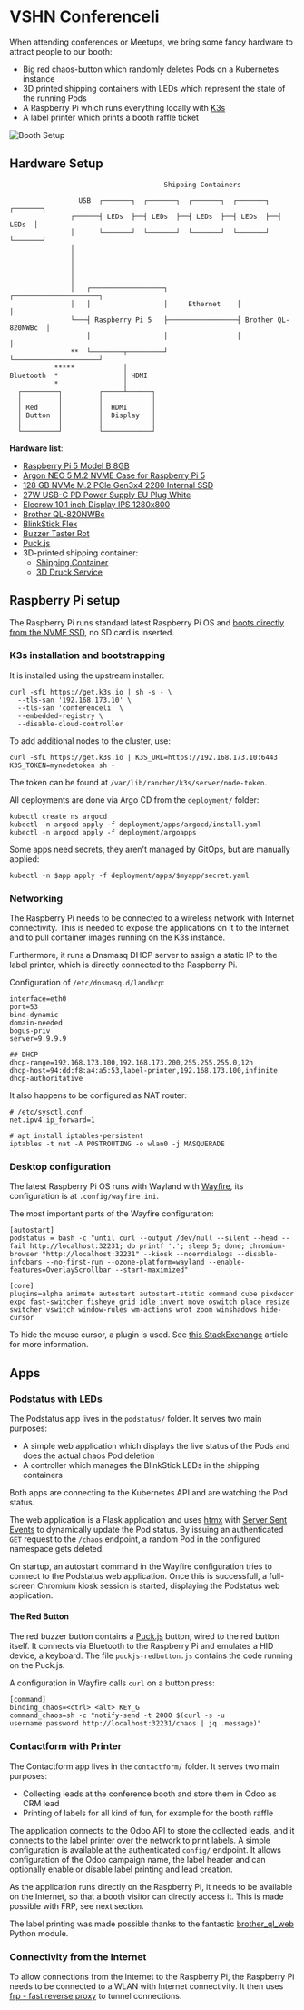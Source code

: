 # VSHN Conferenceli

When attending conferences or Meetups, we bring some fancy hardware to attract people to our booth:

* Big red chaos-button which randomly deletes Pods on a Kubernetes instance
* 3D printed shipping containers with LEDs which represent the state of the running Pods
* A Raspberry Pi which runs everything locally with [K3s](https://k3s.io/)
* A label printer which prints a booth raffle ticket

![Booth Setup](docs/booth1.jpg)

## Hardware Setup

```
                                      Shipping Containers                      
                                                                               
                 USB  ┌───────┐  ┌───────┐  ┌───────┐  ┌───────┐  ┌───────┐    
               ┌──────┤ LEDs  ├──┤ LEDs  ├──┤ LEDs  ├──┤ LEDs  ├──┤ LEDs  │    
               │      └───────┘  └───────┘  └───────┘  └───────┘  └───────┘    
               │                                                               
               │                                                               
               │                                                               
               │                                                               
               │                                                               
               │   ┌──────────────────┐                 ┌─────────────────────┐
               │   │                  │     Ethernet    │                     │
               └───┤ Raspberry Pi 5   ├─────────────────┤ Brother QL-820NWBc  │
                   │                  │                 │                     │
               **  └────────┬─────────┘                 └─────────────────────┘
           *****            │                                                  
Bluetooth  *                │ HDMI                                             
           *                │                                                  
  ┌─────────┐         ┌─────┴──────┐                                           
  │         │         │            │                                           
  │ Red     │         │  HDMI      │                                           
  │ Button  │         │  Display   │                                           
  │         │         │            │                                           
  └─────────┘         └────────────┘                                           
  ```

**Hardware list**:

* [Raspberry Pi 5 Model B 8GB](https://www.pi-shop.ch/raspberry-pi-5-8-gb)
* [Argon NEO 5 M.2 NVME Case for Raspberry Pi 5](https://www.pi-shop.ch/argon-neo-5-m-2-nvme-case-for-raspberry-pi-5)
* [128 GB NVMe M.2 PCle Gen3x4 2280 Internal SSD](https://www.pi-shop.ch/128-gb-nvme-m-2-pcle-gen3x4-2280-internal-ssd)
* [27W USB-C PD Power Supply EU Plug White](https://www.pi-shop.ch/27w-usb-c-pd-power-supply-eu-plug-white)
* [Elecrow 10.1 inch Display IPS 1280x800](https://www.elecrow.com/elecrow-10-1-inch-display-ips-1280x800-acrylic-case-touch-screen-compatible.html)
* [Brother QL-820NWBc](https://www.brother.ch/de-ch/etiketten-und-belegdrucker/ql-820nwbc)
* [BlinkStick Flex](https://www.blinkstick.com/products/blinkstick-flex)
* [Buzzer Taster Rot](https://www.bastelgarage.ch/buzzer-taster-rot)
* [Puck.js](https://www.puck-js.com/)
* 3D-printed shipping container:
  * [Shipping Container](https://www.thingiverse.com/thing:4809607)
  * [3D Druck Service](https://3d-druck-service.ch/)

## Raspberry Pi setup

The Raspberry Pi runs standard latest Raspberry Pi OS and [boots directly from the NVME SSD](https://learn.pimoroni.com/article/getting-started-with-nvme-base), no SD card is inserted.

### K3s installation and bootstrapping

It is installed using the upstream installer:

```
curl -sfL https://get.k3s.io | sh -s - \
  --tls-san '192.168.173.10' \
  --tls-san 'conferenceli' \
  --embedded-registry \
  --disable-cloud-controller
```

To add additional nodes to the cluster, use:

```
curl -sfL https://get.k3s.io | K3S_URL=https://192.168.173.10:6443 K3S_TOKEN=mynodetoken sh -
```

The token can be found at `/var/lib/rancher/k3s/server/node-token`.

All deployments are done via Argo CD from the `deployment/` folder:

```
kubectl create ns argocd
kubectl -n argocd apply -f deployment/apps/argocd/install.yaml
kubectl -n argocd apply -f deployment/argoapps
```

Some apps need secrets, they aren't managed by GitOps, but are manually applied:

```
kubectl -n $app apply -f deployment/apps/$myapp/secret.yaml
```

### Networking

The Raspberry Pi needs to be connected to a wireless network with Internet connectivity.
This is needed to expose the applications on it to the Internet and to pull container images running on the K3s instance.

Furthermore, it runs a Dnsmasq DHCP server to assign a static IP to the label printer, which is directly connected to the Raspberry Pi.

Configuration of `/etc/dnsmasq.d/landhcp`:

```
interface=eth0
port=53
bind-dynamic
domain-needed
bogus-priv
server=9.9.9.9

## DHCP
dhcp-range=192.168.173.100,192.168.173.200,255.255.255.0,12h
dhcp-host=94:dd:f8:a4:a5:53,label-printer,192.168.173.100,infinite
dhcp-authoritative
```

It also happens to be configured as NAT router:

```
# /etc/sysctl.conf
net.ipv4.ip_forward=1

# apt install iptables-persistent
iptables -t nat -A POSTROUTING -o wlan0 -j MASQUERADE
```

### Desktop configuration

The latest Raspberry Pi OS runs with Wayland with [Wayfire](https://github.com/WayfireWM/wayfire), its configuration is at `.config/wayfire.ini`.

The most important parts of the Wayfire configuration:

```
[autostart]
podstatus = bash -c "until curl --output /dev/null --silent --head --fail http://localhost:32231; do printf '.'; sleep 5; done; chromium-browser "http://localhost:32231" --kiosk --noerrdialogs --disable-infobars --no-first-run --ozone-platform=wayland --enable-features=OverlayScrollbar --start-maximized"

[core]
plugins=alpha animate autostart autostart-static command cube pixdecor expo fast-switcher fisheye grid idle invert move oswitch place resize switcher vswitch window-rules wm-actions wrot zoom winshadows hide-cursor
```

To hide the mouse cursor, a plugin is used.
See [this StackExchange](https://raspberrypi.stackexchange.com/questions/145382/remove-hide-mouse-cursor-when-idle-on-rasbperry-pi-os-bookworm) article for more information.

## Apps

### Podstatus with LEDs

The Podstatus app lives in the `podstatus/` folder.
It serves two main purposes:

* A simple web application which displays the live status of the Pods and does the actual chaos Pod deletion
* A controller which manages the BlinkStick LEDs in the shipping containers

Both apps are connecting to the Kubernetes API and are watching the Pod status.

The web application is a Flask application and uses [htmx](https://htmx.org/) with [Server Sent Events](https://htmx.org/docs/#sse) to dynamically update the Pod status.
By issuing an authenticated `GET` request to the `/chaos` endpoint, a random Pod in the configured namespace gets deleted.

On startup, an autostart command in the Wayfire configuration tries to connect to the Podstatus web application.
Once this is successfull, a full-screen Chromium kiosk session is started, displaying the Podstatus web application.

#### The Red Button

The red buzzer button contains a [Puck.js](https://www.puck-js.com/) button, wired to the red button itself.
It connects via Bluetooth to the Raspberry Pi and emulates a HID device, a keyboard.
The file `puckjs-redbutton.js` contains the code running on the Puck.js.

A configuration in Wayfire calls `curl` on a button press:

```
[command]
binding_chaos=<ctrl> <alt> KEY_G
command_chaos=sh -c "notify-send -t 2000 $(curl -s -u username:password http://localhost:32231/chaos | jq .message)"
```

### Contactform with Printer

The Contactform app lives in the `contactform/` folder.
It serves two main purposes:

* Collecting leads at the conference booth and store them in Odoo as CRM lead
* Printing of labels for all kind of fun, for example for the booth raffle

The application connects to the Odoo API to store the collected leads, and it connects to the label printer over the network to print labels.
A simple configuration is available at the authenticated `config/` endpoint.
It allows configuration of the Odoo campaign name, the label header and can optionally enable or disable label printing and lead creation.

As the application runs directly on the Raspberry Pi, it needs to be available on the Internet, so that a booth visitor can directly access it.
This is made possible with FRP, see next section.

The label printing was made possible thanks to the fantastic [brother_ql_web](https://github.com/FriedrichFroebel/brother_ql_web/) Python module.

### Connectivity from the Internet

To allow connections from the Internet to the Raspberry Pi, the Raspberry Pi needs to be connected to a WLAN with Internet connectivity.
It then uses [frp - fast reverse proxy](https://github.com/fatedier/frp) to tunnel connections.
